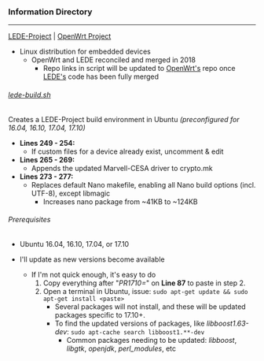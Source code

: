 ### Information Directory ###
---

[LEDE-Project](https://lede-project.org/) | [OpenWrt Project](https://openwrt.org/)
  - Linux distribution for embedded devices
    - OpenWrt and LEDE reconciled and merged in 2018
      - Repo links in script will be updated to [OpenWrt's](https://github.com/openwrt/openwrt) repo once [LEDE's](https://github.com/lede-project/source) code has been fully merged


###### [lede-build.sh](lede-build.sh) ######
Creates a LEDE-Project build environment in Ubuntu _(preconfigured for 16.04, 16.10, 17.04, 17.10)_
  - **Lines 249 - 254:**
    - If custom files for a device already exist, uncomment & edit
  - **Lines 265 - 269:**
    - Appends the updated Marvell-CESA driver to crypto.mk
  - **Lines 273 - 277:**
    - Replaces default Nano makefile, enabling all Nano build options (incl. UTF-8), except libmagic
      - Increases nano package from ~41KB to ~124KB

###### Prerequisites ######
  - Ubuntu 16.04, 16.10, 17.04, or 17.10
  
  - I'll update as new versions become available
    - If I'm not quick enough, it's easy to do
      1. Copy everything after "_PR1710=_" on **Line 87** to paste in step 2.
      2. Open a terminal in Ubuntu, issue: `sudo apt-get update && sudo apt-get install <paste>`
          - Several packages will not install, and these will be updated packages specific to 17.10+.
          - To find the updated versions of packages, like _libboost1.63-dev_: `sudo apt-cache search libboost1.**-dev` 
            - Common packages needing to be updated: _libboost_, _libgtk_, _openjdk_, _perl_modules_, etc
